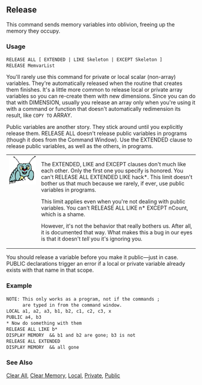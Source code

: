 ## Release

This command sends memory variables into oblivion, freeing up the memory they occupy.

### Usage

```foxpro
RELEASE ALL [ EXTENDED | LIKE Skeleton | EXCEPT Skeleton ]
RELEASE MemvarList
```

You'll rarely use this command for private or local scalar (non-array) variables. They're automatically released when the routine that creates them finishes. It's a little more common to release local or private array variables so you can re-create them with new dimensions. Since you can do that with DIMENSION, usually you release an array only when you're using it with a command or function that doesn't automatically redimension its result, like `COPY TO` ARRAY.

Public variables are another story. They stick around until you explicitly release them. RELEASE ALL doesn't release public variables in programs (though it does from the Command Window). Use the EXTENDED clause to release public variables, as well as the others, in programs. 

<table>
<tr>
  <td width="17%" valign="top">
<img width="95" height="77" src="bug.gif">
  </td>
  <td width="83%">
  <p>The EXTENDED, LIKE and EXCEPT clauses don't much like each other. Only the first one you specify is honored. You can't RELEASE ALL EXTENDED LIKE hack*. This limit doesn't bother us that much because we rarely, if ever, use public variables in programs.</p>
  <p>This limit applies even when you're not dealing with public variables. You can't RELEASE ALL LIKE n* EXCEPT nCount, which is a shame. </p>
  <p>However, it's not the behavior that really bothers us. After all, it is documented that way. What makes this a bug in our eyes is that it doesn't <i>tell</i> you it's ignoring you.</p>
  </td>
 </tr>
</table>

You should release a variable before you make it public&mdash;just in case. PUBLIC declarations trigger an error if a local or private variable already exists with that name in that scope.

### Example

```foxpro
NOTE: This only works as a program, not if the commands ;
      are typed in from the command window.
LOCAL a1, a2, a3, b1, b2, c1, c2, c3, x
PUBLIC a4, b3
* Now do something with them
RELEASE ALL LIKE b*
DISPLAY MEMORY  && b1 and b2 are gone; b3 is not
RELEASE ALL EXTENDED
DISPLAY MEMORY  && all gone
```
### See Also

[Clear All](s4g794.md), [Clear Memory](s4g799.md), [Local](s4g220.md), [Private](s4g220.md), [Public](s4g220.md)